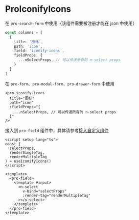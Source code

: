 # ProIconifyIcons
在 `pro-search-form` 中使用（该组件需要被注册才能在 json 中使用）
```ts
const columns = [
  {
    title: '图标',
    path: 'icon',
    field: 'iconify-icons',
    fieldProps: {
      ...nSelectProps, // 可以传递所有的 n-select props
    }
  }
]
```

在 `pro-form`、`pro-modal-form`、`pro-drawer-form` 中使用
```tsx
<pro-iconify-icons
  title="图标"
  path="icon"
  :fieldProps="{
    ...nSelectProps, // 可以传递所有的 n-select props
  }"
/>
```

接入到 `pro-field` 组件中，具体请参考[接入自定义组件](https://naive-ui.pro-components.cn/zh-CN/os-theme/components/field#custom-component-1.vue)
```vue
<script setup lang="ts">
const {
  selectProps,
  renderSingleTag,
  renderMultipleTag
} = useIconifyIcons()
</script>

<template>
  <pro-field>
    <template #input>
      <n-select
        v-bind="selectProps"
        :render-tag="renderMultipleTag"
      ></n-select>
    </template>
  </pro-field>
</template>
```
